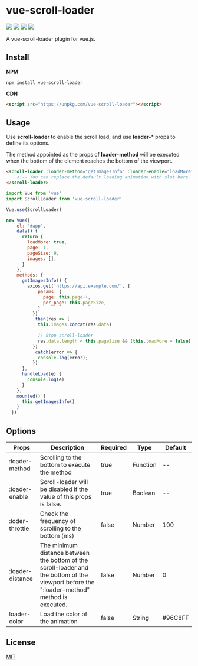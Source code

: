 # vue-scroll-loader 

![](https://img.shields.io/github/license/molvqingtai/vue-scroll-loader.svg) ![](https://img.shields.io/github/size/molvqingtai/vue-scroll-loader/dist/vue-scroll-loader.umd.min.js.svg) ![](https://img.shields.io/npm/dt/vue-scroll-loader.svg) ![](https://img.shields.io/npm/v/vue-scroll-loader.svg) 



A vue-scroll-loader plugin for vue.js.



## Install

**NPM**

```shell
npm install vue-scroll-loader
```

**CDN**

```html
<script src="https://unpkg.com/vue-scroll-loader"></script>
```



## Usage

Use **scroll-loader** to enable the scroll load, and use **loader-*** props to define its options.

The method appointed as the props of **loader-method** will be executed when the bottom of the element reaches the bottom of the viewport.

```html
<scroll-loader :loader-method="getImagesInfo" :loader-enable="loadMore">
	<!-- You can replace the default loading animation with slot here. -->
</scroll-loader>
```

```javascript
import Vue from 'vue'
import ScrollLoader from 'vue-scroll-loader'

Vue.use(ScrollLoader)

new Vue({
    el: '#app',
    data() {
      return {
        loadMore: true,
        page: 1,
        pageSize: 9,
        images: [],
      }
    },
    methods: {
      getImagesInfo() {
        axios.get('https://api.example.com/', {
            params: {
              page: this.page++,
              per_page: this.pageSize,
            }
          })
          .then(res => {
            this.images.concat(res.data)
            
            // Stop scroll-loader
            res.data.length < this.pageSize && (this.loadMore = false)
          })
          .catch(error => {
            console.log(error);
          })
      },
      handleLoad(e) {
        console.log(e)
      }
    },
    mounted() {
      this.getImagesInfo()
    }
  })
```



## Options

| Props            | Description                                                  | **Required** | Type     | Default |
| ---------------- | ------------------------------------------------------------ | ------------ | -------- | ------- |
| :loader-method   | Scrolling to the bottom to execute the method                | true         | Function | --      |
| :loader-enable   | Scroll-loader will be disabled if the value of this props is false. | true         | Boolean  | --      |
| :loder-throttle  | Check the frequency of scrolling to the bottom (ms)          | false        | Number   | 100     |
| :loader-distance | The minimum distance between the bottom of the scroll-loader and the bottom of the viewport before the ":loader-method" method is executed. | false        | Number   | 0       |
| loader-color     | Load the color of the animation                              | false        | String   | #96C8FF |




## License

[MIT](https://github.com/molvqingtai/vue-scroll-loader/blob/dev/LICENSE)